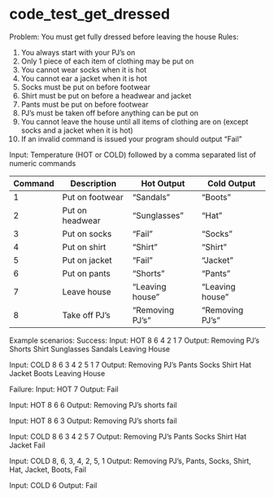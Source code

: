 # code_test_get_dressed
Problem:  You must get fully dressed before leaving the house 
Rules: 

1.	You always start with your PJ’s on
2.	Only 1 piece of each item of clothing may be put on 
3.	You cannot wear socks when it is hot 
4.	You cannot ear a jacket when it is hot 
5.	Socks must be put on before footwear 
6.	Shirt must be put on before a headwear and jacket 
7.	Pants must be put on before footwear 
8.	PJ’s must be taken off before anything can be put on 
9.	You cannot leave the house until all items of clothing are on (except socks and a jacket when it is hot) 
10.	If an invalid command is issued your program should output “Fail” 

Input: Temperature (HOT or COLD) followed by a comma separated list of numeric commands 

|Command |Description |Hot Output |Cold Output| 
|--------|------------|-----------|-----------|
|1 |Put on footwear |“Sandals” |“Boots”| 
|2 |Put on headwear |“Sunglasses” |“Hat”| 
|3 |Put on socks |“Fail” |“Socks”| 
|4 |Put on shirt |“Shirt” |“Shirt”| 
|5 |Put on jacket |“Fail” |“Jacket”| 
|6 |Put on pants |“Shorts” |“Pants”| 
|7 |Leave house |“Leaving house” |“Leaving house”| 
|8 |Take off PJ’s |“Removing PJ’s” |“Removing PJ’s”|


Example scenarios:
Success:
Input: HOT 8 6 4 2 1 7
Output: Removing PJ’s Shorts Shirt Sunglasses Sandals Leaving House

Input: COLD 8 6 3 4 2 5 1 7
Output: Removing PJ’s Pants Socks Shirt Hat Jacket Boots Leaving House

Failure:
Input: HOT 7
Output: Fail

Input: HOT 8 6 6
Output: Removing PJ’s shorts fail

Input: HOT 8 6 3
Output: Removing PJ’s shorts fail

Input: COLD 8 6 3 4 2 5 7
Output: Removing PJ’s Pants Socks Shirt Hat Jacket Fail

Input: COLD 8, 6, 3, 4, 2, 5, 1
Output: Removing PJ’s, Pants, Socks, Shirt, Hat, Jacket, Boots, Fail

Input: COLD 6
Output: Fail

